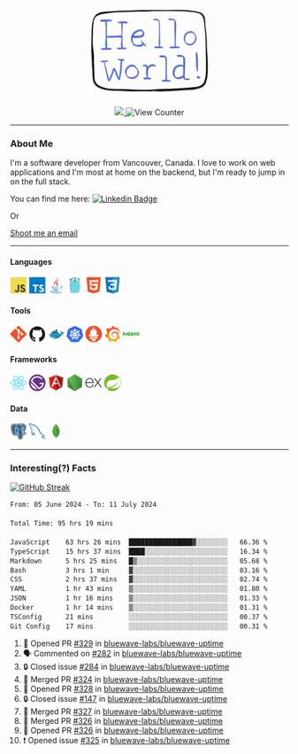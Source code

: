 <div align="center">
    <img src="./img/hello_world.webp" height="200px" width="">
    <div>
        <a href="https://www.linkedin.com/in/ajhollid">
            <img src="https://img.shields.io/badge/LinkedIn-blue"/>
        </a>
        <img src="https://komarev.com/ghpvc/?username=ajhollid&color=yellow" alt="View Counter">
    </div>
</div>

---

### About Me

I'm a software developer from Vancouver, Canada. I love to work on web applications and I'm most at home on the backend, but I'm ready to jump in on the full stack.

You can find me here: [![Linkedin Badge](https://img.shields.io/badge/-ajhollid-blue?style=flat&logo=Linkedin&logoColor=white)](https://www.linkedin.com/in/ajhollid)

Or

[Shoot me an email](mailto:ajhollid@gmail.com)

---

#### Languages

<div>
    <img src="./img/devicons/javascript-original.svg" width=30 height=30 alt="JavaScript">
    <img src="/img/devicons/typescript-original.svg" width=30 height=30 alt="TypeScript">
    <img src="./img/devicons/java-original.svg" width=30 height=30 alt="Java">
    <img src="./img/devicons/go-original.svg" width=30 height=30 alt="Golang">
    <img src="./img/devicons/html5-original.svg" width=30 height=30 alt="HTML 5">
    <img src="./img/devicons/css3-original.svg" width=30 height=30 alt="CSS 3">
</div>

#### Tools

<div>
    <img src="./img/devicons/git-original.svg" width=30 height=30 alt="Git">
    <img src="./img/devicons/github-original.svg" width=30 height=30 alt="Github">
    <img src="./img/devicons/docker-original.svg" width=30 
    height=30 alt="Docker">
    <img src="./img/devicons/kubernetes-original.svg" width=30 height=30 alt="K8">
    <img src="./img/devicons/prometheus-original.svg" width=30 height=30 alt="Prometheus">
    <img src="./img/devicons/grafana-original.svg" width=30 height=30 alt="Grafana">
    <img src="./img/devicons/nginx-original.svg" width=30 height=30 alt="Nginx">
</div>

#### Frameworks

<div>
    <img src="./img/devicons/react-original.svg" width=30 height=30 alt="React">
    <img src="./img/devicons/gatsby-original.svg" width=30 height=30 alt="Gatsby">
    <img src="./img/devicons/angularjs-original.svg" width=30 height=30 alt="AngularJS">
    <img src="./img/devicons/nodejs-original.svg" width=30 height=30 alt="NodeJS">
    <img src="./img/devicons/express-original.svg" width=30 height=30 alt="Express">
    <img src="./img/devicons/spring-original.svg" width=30 height=30 alt="Spring">
</div>

#### Data

<div>
    <img src="./img/devicons/postgresql-original.svg" width=30 height=30 alt="Postgresql">
    <img src="./img/devicons/mysql-original.svg" width=30 height=30 alt="Mysql">
    <img src="./img/devicons/mongodb-original.svg" width=30 height=30 alt="MongoDB">
</div>

---

### Interesting(?) Facts

[![GitHub Streak](http://github-readme-streak-stats.herokuapp.com?user=ajhollid)](https://git.io/streak-stats)

 <!--START_SECTION:waka-->

```txt
From: 05 June 2024 - To: 11 July 2024

Total Time: 95 hrs 19 mins

JavaScript    63 hrs 26 mins  ████████████████▓░░░░░░░░   66.36 %
TypeScript    15 hrs 37 mins  ████░░░░░░░░░░░░░░░░░░░░░   16.34 %
Markdown      5 hrs 25 mins   █▒░░░░░░░░░░░░░░░░░░░░░░░   05.68 %
Bash          3 hrs 1 min     ▓░░░░░░░░░░░░░░░░░░░░░░░░   03.16 %
CSS           2 hrs 37 mins   ▓░░░░░░░░░░░░░░░░░░░░░░░░   02.74 %
YAML          1 hr 43 mins    ▒░░░░░░░░░░░░░░░░░░░░░░░░   01.80 %
JSON          1 hr 16 mins    ▒░░░░░░░░░░░░░░░░░░░░░░░░   01.33 %
Docker        1 hr 14 mins    ▒░░░░░░░░░░░░░░░░░░░░░░░░   01.31 %
TSConfig      21 mins         ░░░░░░░░░░░░░░░░░░░░░░░░░   00.37 %
Git Config    17 mins         ░░░░░░░░░░░░░░░░░░░░░░░░░   00.31 %
```

<!--END_SECTION:waka-->


<!--START_SECTION:activity-->
1. 💪 Opened PR [#329](https://github.com/bluewave-labs/bluewave-uptime/pull/329) in [bluewave-labs/bluewave-uptime](https://github.com/bluewave-labs/bluewave-uptime)
2. 🗣 Commented on [#282](https://github.com/bluewave-labs/bluewave-uptime/issues/282#issuecomment-2226147567) in [bluewave-labs/bluewave-uptime](https://github.com/bluewave-labs/bluewave-uptime)
3. 🔒 Closed issue [#284](https://github.com/bluewave-labs/bluewave-uptime/issues/284) in [bluewave-labs/bluewave-uptime](https://github.com/bluewave-labs/bluewave-uptime)
4. 🎉 Merged PR [#324](https://github.com/bluewave-labs/bluewave-uptime/pull/324) in [bluewave-labs/bluewave-uptime](https://github.com/bluewave-labs/bluewave-uptime)
5. 💪 Opened PR [#328](https://github.com/bluewave-labs/bluewave-uptime/pull/328) in [bluewave-labs/bluewave-uptime](https://github.com/bluewave-labs/bluewave-uptime)
6. 🔒 Closed issue [#147](https://github.com/bluewave-labs/bluewave-uptime/issues/147) in [bluewave-labs/bluewave-uptime](https://github.com/bluewave-labs/bluewave-uptime)
7. 🎉 Merged PR [#327](https://github.com/bluewave-labs/bluewave-uptime/pull/327) in [bluewave-labs/bluewave-uptime](https://github.com/bluewave-labs/bluewave-uptime)
8. 🎉 Merged PR [#326](https://github.com/bluewave-labs/bluewave-uptime/pull/326) in [bluewave-labs/bluewave-uptime](https://github.com/bluewave-labs/bluewave-uptime)
9. 💪 Opened PR [#326](https://github.com/bluewave-labs/bluewave-uptime/pull/326) in [bluewave-labs/bluewave-uptime](https://github.com/bluewave-labs/bluewave-uptime)
10. ❗ Opened issue [#325](https://github.com/bluewave-labs/bluewave-uptime/issues/325) in [bluewave-labs/bluewave-uptime](https://github.com/bluewave-labs/bluewave-uptime)
<!--END_SECTION:activity-->
